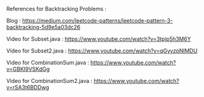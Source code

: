 References for Backtracking Problems :

Blog : https://medium.com/leetcode-patterns/leetcode-pattern-3-backtracking-5d9e5a03dc26

Video for Subset.java : https://www.youtube.com/watch?v=3tpjp5h3M6Y

Video for Subset2.java : https://www.youtube.com/watch?v=qGyyzpNlMDU

Video for CombinationSum.java : https://www.youtube.com/watch?v=GBKI9VSKdGg

Video for CombinationSum2.java : https://www.youtube.com/watch?v=rSA3t6BDDwg
